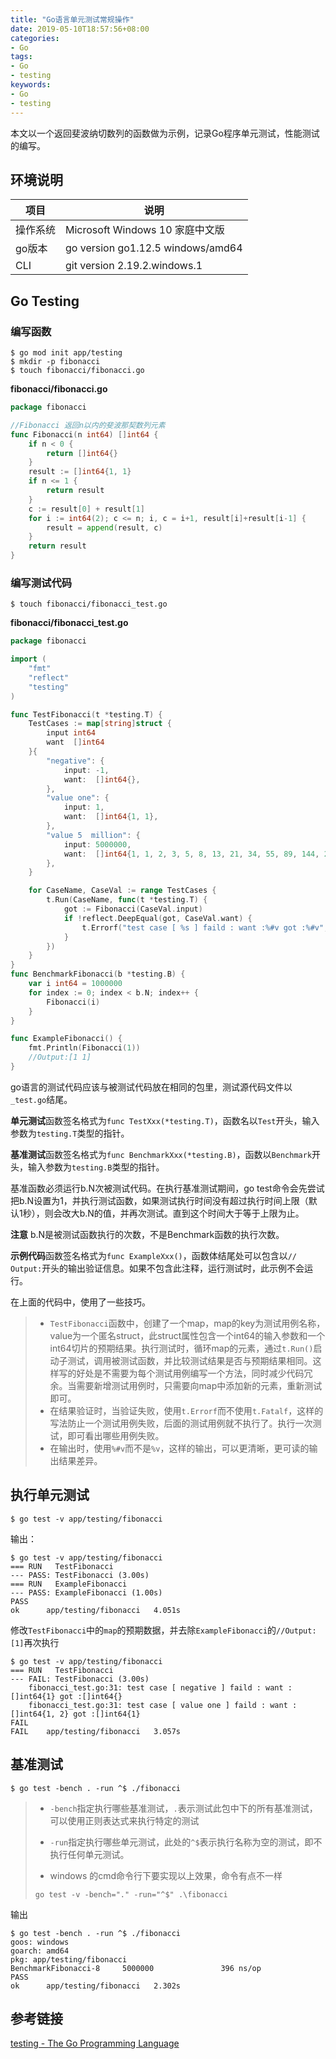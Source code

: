 ```yaml
---
title: "Go语言单元测试常规操作"
date: 2019-05-10T18:57:56+08:00
categories:
- Go
tags:
- Go
- testing
keywords:
- Go
- testing
---
```


本文以一个返回斐波纳切数列的函数做为示例，记录Go程序单元测试，性能测试的编写。

<!--more-->

## 环境说明

| 项目     | 说明                              |
| -------- | --------------------------------- |
| 操作系统 | Microsoft Windows 10 家庭中文版   |
| go版本   | go version go1.12.5 windows/amd64 |
| CLI      | git version 2.19.2.windows.1      |

## Go Testing

### 编写函数

```text
$ go mod init app/testing
$ mkdir -p fibonacci
$ touch fibonacci/fibonacci.go
```

**fibonacci/fibonacci.go**

```go
package fibonacci

//Fibonacci 返回n以内的斐波那契数列元素
func Fibonacci(n int64) []int64 {
	if n < 0 {
		return []int64{}
	}
	result := []int64{1, 1}
	if n <= 1 {
		return result
	}
	c := result[0] + result[1]
	for i := int64(2); c <= n; i, c = i+1, result[i]+result[i-1] {
		result = append(result, c)
	}
	return result
}
```

### 编写测试代码

```text
$ touch fibonacci/fibonacci_test.go
```

**fibonacci/fibonacci_test.go**

```go
package fibonacci

import (
	"fmt"
	"reflect"
	"testing"
)

func TestFibonacci(t *testing.T) {
	TestCases := map[string]struct {
		input int64
		want  []int64
	}{
		"negative": {
			input: -1,
			want:  []int64{},
		},
		"value one": {
			input: 1,
			want:  []int64{1, 1},
		},
		"value 5  million": {
			input: 5000000,
			want:  []int64{1, 1, 2, 3, 5, 8, 13, 21, 34, 55, 89, 144, 233, 377, 610, 987, 1597, 2584, 4181, 6765, 10946, 17711, 28657, 46368, 75025, 121393, 196418, 317811, 514229, 832040, 1346269, 2178309, 3524578},
		},
	}

	for CaseName, CaseVal := range TestCases {
		t.Run(CaseName, func(t *testing.T) {
			got := Fibonacci(CaseVal.input)
			if !reflect.DeepEqual(got, CaseVal.want) {
				t.Errorf("test case [ %s ] faild : want :%#v got :%#v", CaseName, CaseVal.want, got)
			}
		})
	}
}
func BenchmarkFibonacci(b *testing.B) {
	var i int64 = 1000000
	for index := 0; index < b.N; index++ {
		Fibonacci(i)
	}
}

func ExampleFibonacci() {
	fmt.Println(Fibonacci(1))
	//Output:[1 1]
}
```

go语言的测试代码应该与被测试代码放在相同的包里，测试源代码文件以`_test.go`结尾。

**单元测试**函数签名格式为`func TestXxx(*testing.T)`，函数名以`Test`开头，输入参数为`testing.T`类型的指针。

**基准测试**函数签名格式为`func BenchmarkXxx(*testing.B)`，函数以`Benchmark`开头，输入参数为`testing.B`类型的指针。

基准函数必须运行b.N次被测试代码。在执行基准测试期间，go test命令会先尝试把b.N设置为1，并执行测试函数，如果测试执行时间没有超过执行时间上限（默认1秒），则会改大b.N的值，并再次测试。直到这个时间大于等于上限为止。

**注意** b.N是被测试函数执行的次数，不是Benchmark函数的执行次数。

**示例代码**函数签名格式为`func ExampleXxx()`，函数体结尾处可以包含以`// Output:`开头的输出验证信息。如果不包含此注释，运行测试时，此示例不会运行。

在上面的代码中，使用了一些技巧。

> * `TestFibonacci`函数中，创建了一个map，map的key为测试用例名称，value为一个匿名struct，此struct属性包含一个int64的输入参数和一个int64切片的预期结果。执行测试时，循环map的元素，通过`t.Run()`启动子测试，调用被测试函数，并比较测试结果是否与预期结果相同。这样写的好处是不需要为每个测试用例编写一个方法，同时减少代码冗余。当需要新增测试用例时，只需要向map中添加新的元素，重新测试即可。  
> * 在结果验证时，当验证失败，使用`t.Errorf`而不使用`t.Fatalf`，这样的写法防止一个测试用例失败，后面的测试用例就不执行了。执行一次测试，即可看出哪些用例失败。  
> * 在输出时，使用`%#v`而不是`%v`，这样的输出，可以更清晰，更可读的输出结果差异。  

## 执行单元测试

```text
$ go test -v app/testing/fibonacci
```

输出：

```text
$ go test -v app/testing/fibonacci
=== RUN   TestFibonacci
--- PASS: TestFibonacci (3.00s)
=== RUN   ExampleFibonacci
--- PASS: ExampleFibonacci (1.00s)
PASS
ok      app/testing/fibonacci   4.051s
```

修改`TestFibonacci`中的`map`的预期数据，并去除`ExampleFibonacci`的`//Output:[1]`再次执行

```text
$ go test -v app/testing/fibonacci
=== RUN   TestFibonacci
--- FAIL: TestFibonacci (3.00s)
    fibonacci_test.go:31: test case [ negative ] faild : want :[]int64{1} got :[]int64{}
    fibonacci_test.go:31: test case [ value one ] faild : want :[]int64{1, 2} got :[]int64{1}
FAIL
FAIL    app/testing/fibonacci   3.057s
```

## 基准测试

```text
$ go test -bench . -run ^$ ./fibonacci
```

> * `-bench`指定执行哪些基准测试，`.`表示测试此包中下的所有基准测试，可以使用正则表达式来执行特定的测试
> 
> * `-run`指定执行哪些单元测试，此处的`^$`表示执行名称为空的测试，即不执行任何单元测试。
> 
> * windows 的cmd命令行下要实现以上效果，命令有点不一样
> 
> `go test -v -bench="." -run="^$" .\fibonacci` 
> 

输出

```text
$ go test -bench . -run ^$ ./fibonacci
goos: windows
goarch: amd64
pkg: app/testing/fibonacci
BenchmarkFibonacci-8     5000000               396 ns/op
PASS
ok      app/testing/fibonacci   2.302s
```

## 参考链接

[testing - The Go Programming Language](https://golang.org/pkg/testing/)
